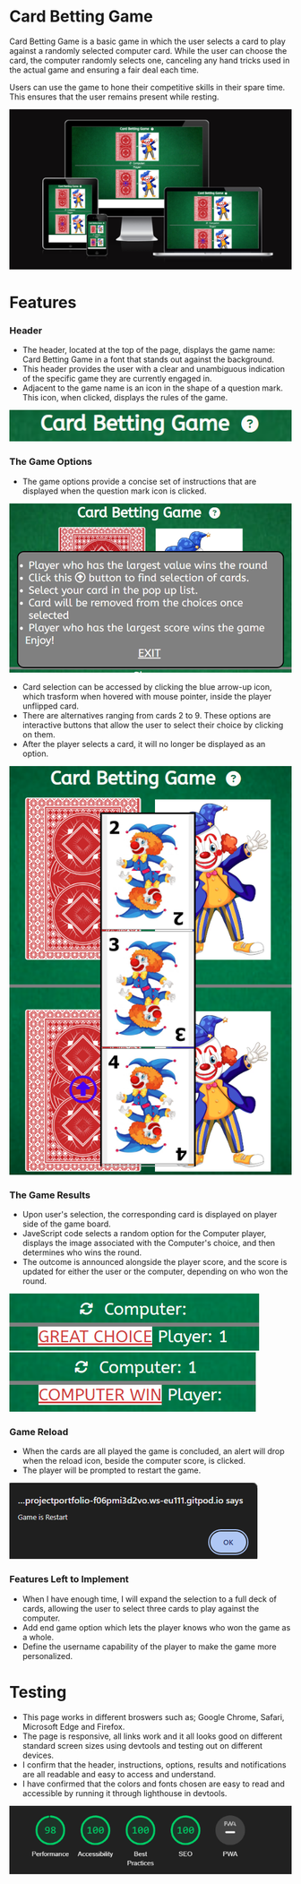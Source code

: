 # Card Betting Game

Card Betting Game is a basic game in which the user selects a card to play against a randomly selected computer card. While the user can choose the card, the computer randomly selects one, canceling any hand tricks used in the actual game and ensuring a fair deal each time.

Users can use the game to hone their competitive skills in their spare time. This ensures that the user remains present while resting.

![Screen display](readme-assets/Responsive.png)

# Features

### Header

* The header, located at the top of the page, displays the game name: Card Betting Game in a font that stands out against the background. 
* This header provides the user with a clear and unambiguous indication of the specific game they are currently engaged in.
* Adjacent to the game name is an icon in the shape of a question mark. This icon, when clicked, displays the rules of the game.

![Game Name](readme-assets/header.png)


### The Game Options

* The game options provide a concise set of instructions that are displayed when the question mark icon is clicked.

![Game Rules](readme-assets/rules.png)

* Card selection can be accessed by clicking the blue arrow-up icon, which trasform when hovered with mouse pointer, inside the player unflipped card.
* There are alternatives ranging from cards 2 to 9. These options are interactive buttons that allow the user to select their choice by clicking on them.
* After the player selects a card, it will no longer be displayed as an option.

![Player Option](readme-assets/options.png)

### The Game Results

* Upon user's selection, the corresponding card is displayed on player side of the game board.
* JaveScript code selects a random option for the Computer player, displays the image associated with the Computer's choice, and then determines who wins the round.
* The outcome is announced alongside the player score, and the score is updated for either the user or the computer, depending on who won the round.

![Game Winner](readme-assets/win.png)
![Game Losser](readme-assets/lost.png)

### Game Reload

* When the cards are all played the game is concluded, an alert will drop when the reload icon, beside the computer score, is clicked.
* The player will be prompted to restart the game.

![Game Reload](readme-assets/restart.png)

### Features Left to Implement

* When I have enough time, I will expand the selection to a full deck of cards, allowing the user to select three cards to play against the computer.
* Add end game option which lets the player knows who won the game as a whole.
* Define the username capability of the player to make the game more personalized.

# Testing

* This page works in different broswers such as; Google Chrome, Safari, Microsoft Edge and Firefox.
* The page is responsive, all links work and it all looks good on different standard screen sizes using devtools and testing out on different devices.
* I confirm that the header, instructions, options, results and notifications are all readable and easy to access and understand.
* I have confirmed that the colors and fonts chosen are easy to read and accessible by running it through lighthouse in devtools.

![Lighthouse](readme-assets/lighthouse.png)

